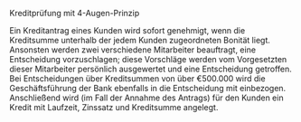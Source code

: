 
Kreditprüfung mit 4-Augen-Prinzip


Ein Kreditantrag eines Kunden wird sofort genehmigt, wenn die Kreditsumme unterhalb der jedem
Kunden zugeordneten Bonität liegt. Ansonsten werden zwei verschiedene Mitarbeiter beauftragt,
eine Entscheidung vorzuschlagen; diese Vorschläge werden vom Vorgesetzten dieser Mitarbeiter
persönlich ausgewertet und eine Entscheidung getroffen. Bei Entscheidungen über Kreditsummen
von über €500.000 wird die Geschäftsführung der Bank ebenfalls in die Entscheidung mit
einbezogen. Anschließend wird (im Fall der Annahme des Antrags) für den Kunden ein Kredit mit
Laufzeit, Zinssatz und Kreditsumme angelegt.
